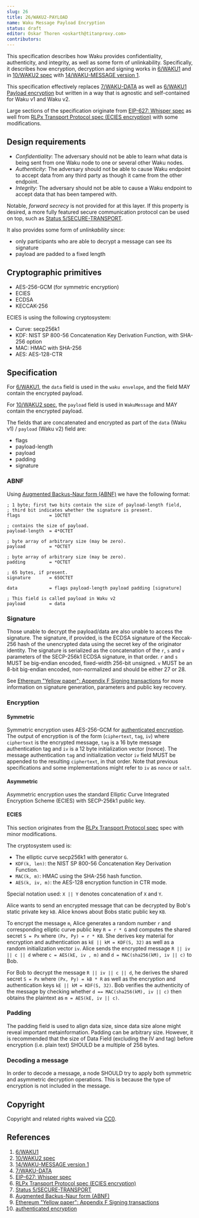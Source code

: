 ```yaml
---
slug: 26
title: 26/WAKU2-PAYLOAD
name: Waku Message Payload Encryption
status: draft
editor: Oskar Thoren <oskarth@titanproxy.com>
contributors:
---
```


This specification describes how Waku provides confidentiality, authenticity, and
integrity, as well as some form of unlinkability.
Specifically, it describes how encryption, decryption and
signing works in [6/WAKU1](../../legacy/6/waku1.md) and
in [10/WAKU2 spec](../../core/10/waku2.md) with [14/WAKU-MESSAGE version 1](../../core/14/message.md/#version1).

This specification effectively replaces [7/WAKU-DATA](../../legacy/7/data.md)
as well as [6/WAKU1 Payload encryption](../../legacy/6/waku1.md/#payload-encryption)
but written in a way that is agnostic and self-contained for Waku v1 and Waku v2.

Large sections of the specification originate from
[EIP-627: Whisper spec](https://eips.ethereum.org/EIPS/eip-627) as well from
[RLPx Transport Protocol spec (ECIES encryption)](https://github.com/ethereum/devp2p/blob/master/rlpx.md#ecies-encryption)
with some modifications.

## Design requirements

- *Confidentiality*:
The adversary should not be able to learn what data is being sent from one Waku node
to one or several other Waku nodes.
- *Authenticity*:
The adversary should not be able to cause Waku endpoint
to accept data from any third party as though it came from the other endpoint.
- *Integrity*:
The adversary should not be able to cause a Waku endpoint to
accept data that has been tampered with.

Notable, *forward secrecy* is not provided for at this layer.
If this property is desired,
a more fully featured secure communication protocol can be used on top,
such as [Status 5/SECURE-TRANSPORT](https://specs.status.im/spec/5).

It also provides some form of *unlinkability* since:

- only participants who are able to decrypt a message can see its signature
- payload are padded to a fixed length

## Cryptographic primitives

- AES-256-GCM (for symmetric encryption)
- ECIES
- ECDSA
- KECCAK-256

ECIES is using the following cryptosystem:

- Curve: secp256k1
- KDF: NIST SP 800-56 Concatenation Key Derivation Function, with SHA-256 option
- MAC: HMAC with SHA-256
- AES: AES-128-CTR

## Specification

For [6/WAKU1](../../legacy/6/waku1.md),
the `data` field is used in the `waku envelope`,
and the field MAY contain the encrypted payload.

For [10/WAKU2 spec](../../core/10/waku2.md),
the `payload` field is used in `WakuMessage` and
MAY contain the encrypted payload.

The fields that are concatenated and
encrypted as part of the `data` (Waku v1) / `payload` (Waku v2) field are:

- flags
- payload-length
- payload
- padding
- signature

### ABNF

Using [Augmented Backus-Naur form (ABNF)](https://tools.ietf.org/html/rfc5234)
we have the following format:

```abnf
; 1 byte; first two bits contain the size of payload-length field,
; third bit indicates whether the signature is present.
flags           = 1OCTET

; contains the size of payload.
payload-length  = 4*OCTET

; byte array of arbitrary size (may be zero).
payload         = *OCTET

; byte array of arbitrary size (may be zero).
padding         = *OCTET

; 65 bytes, if present.
signature       = 65OCTET

data            = flags payload-length payload padding [signature]

; This field is called payload in Waku v2
payload         = data
```

### Signature

Those unable to decrypt the payload/data are also unable to access the signature.
The signature, if provided,
is the ECDSA signature of the Keccak-256 hash of the unencrypted data
using the secret key of the originator identity.
The signature is serialized as the concatenation of the `r`, `s` and `v` parameters
of the SECP-256k1 ECDSA signature, in that order.
`r` and `s` MUST be big-endian encoded, fixed-width 256-bit unsigned.
`v` MUST be an 8-bit big-endian encoded,
non-normalized and should be either 27 or 28.

See [Ethereum "Yellow paper": Appendix F Signing transactions](https://ethereum.github.io/yellowpaper/paper.pdf)
for more information on signature generation, parameters and public key recovery.

### Encryption

#### Symmetric

Symmetric encryption uses AES-256-GCM for
[authenticated encryption](https://en.wikipedia.org/wiki/Authenticated_encryption).
The output of encryption is of the form (`ciphertext`, `tag`, `iv`)
where `ciphertext` is the encrypted message,
`tag` is a 16 byte message authentication tag and
`iv` is a 12 byte initialization vector  (nonce).
The message authentication `tag` and
initialization vector `iv` field MUST be appended to the resulting `ciphertext`,
in that order.
Note that previous specifications and
some implementations might refer to `iv` as `nonce` or `salt`.

#### Asymmetric

Asymmetric encryption uses the standard Elliptic Curve Integrated Encryption Scheme
(ECIES) with SECP-256k1 public key.

#### ECIES

This section originates from the [RLPx Transport Protocol spec](https://github.com/ethereum/devp2p/blob/master/rlpx.md#ecies-encryption)
spec with minor modifications.

The cryptosystem used is:

- The elliptic curve secp256k1 with generator `G`.
- `KDF(k, len)`: the NIST SP 800-56 Concatenation Key Derivation Function.
- `MAC(k, m)`: HMAC using the SHA-256 hash function.
- `AES(k, iv, m)`: the AES-128 encryption function in CTR mode.

Special notation used: `X || Y` denotes concatenation of `X` and `Y`.

Alice wants to send an encrypted message that can be decrypted by
Bob's static private key `kB`.
Alice knows about Bobs static public key `KB`.

To encrypt the message `m`, Alice generates a random number `r` and
corresponding elliptic curve public key `R = r * G` and
computes the shared secret `S = Px` where `(Px, Py) = r * KB`.
She derives key material for encryption and
authentication as `kE || kM = KDF(S, 32)`
as well as a random initialization vector `iv`.
Alice sends the encrypted message `R || iv || c || d` where `c = AES(kE, iv , m)`
and `d = MAC(sha256(kM), iv || c)` to Bob.

For Bob to decrypt the message `R || iv || c || d`,
he derives the shared secret `S = Px` where `(Px, Py) = kB * R`
as well as the encryption and authentication keys `kE || kM = KDF(S, 32)`.
Bob verifies the authenticity of the message
by checking whether `d == MAC(sha256(kM), iv || c)`
then obtains the plaintext as `m = AES(kE, iv || c)`.

### Padding

The padding field is used to align data size,
since data size alone might reveal important metainformation.
Padding can be arbitrary size.
However, it is recommended that the size of Data Field
(excluding the IV and tag) before encryption (i.e. plain text)
SHOULD be a multiple of 256 bytes.

### Decoding a message

In order to decode a message, a node SHOULD try to apply both symmetric and
asymmetric decryption operations.
This is because the type of encryption is not included in the message.

## Copyright

Copyright and related rights waived via [CC0](https://creativecommons.org/publicdomain/zero/1.0/).

## References

1. [6/WAKU1](../../legacy/6/waku1.md)
2. [10/WAKU2 spec](../../core/10/waku2.md)
3. [14/WAKU-MESSAGE version 1](../../core/14/message.md/#version1)
4. [7/WAKU-DATA](../../legacy/7/data.md)
5. [EIP-627: Whisper spec](https://eips.ethereum.org/EIPS/eip-627)
6. [RLPx Transport Protocol spec (ECIES encryption)](https://github.com/ethereum/devp2p/blob/master/rlpx.md#ecies-encryption)
7. [Status 5/SECURE-TRANSPORT](https://specs.status.im/spec/5)
8. [Augmented Backus-Naur form (ABNF)](https://tools.ietf.org/html/rfc5234)
9. [Ethereum "Yellow paper": Appendix F Signing transactions](https://ethereum.github.io/yellowpaper/paper.pdf)
10. [authenticated encryption](https://en.wikipedia.org/wiki/Authenticated_encryption)
